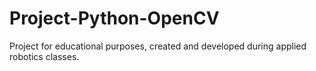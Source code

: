 # Project-Python-OpenCV
Project for educational purposes, created and developed during applied robotics classes.
